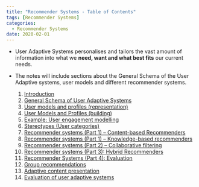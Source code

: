 ```yaml
---
title: "Recommender Systems - Table of Contents"
tags: [Recommender Systems]
categories:
  - Recommender Systems
date: 2020-02-01
---
```


- User Adaptive Systems personalises and tailors the vast amount of information into what we **need, want and what best fits** our current needs.
- The notes will include sections about the General Schema of the User Adaptive systems, user models and different recommender systems.


  1. [Introduction](https://chaerim-kim.github.io/recommender%20systems/RS-1/)
  2. [General Schema of User Adaptive Systems](https://chaerim-kim.github.io/recommender%20systems/RS-2/)
  3. [User models and profiles (representation)](https://chaerim-kim.github.io/recommender%20systems/RS-3/)
  4. [User Models and Profiles (building)](https://chaerim-kim.github.io/recommender%20systems/RS-4/)
  5. [Example: User engagement modelling](https://chaerim-kim.github.io/recommender%20systems/RS-5/)
  6. [Stereotypes (User categories)](https://chaerim-kim.github.io/recommender%20systems/RS-6/)
  7. [Recommender systems (Part 1) – Content-based Recommenders](https://chaerim-kim.github.io/recommender%20systems/RS-7/)
  8. [Recommender systems (Part 1) – Knowledge-based recommenders](https://chaerim-kim.github.io/recommender%20systems/RS-8/)
  9. [Recommender systems (Part 2) – Collaborative filtering](https://chaerim-kim.github.io/recommender%20systems/RS-9/)
  10. [Recommender systems (Part 3): Hybrid Recommenders](https://chaerim-kim.github.io/recommender%20systems/RS-10/)
  11. [Recommender Systems (Part 4): Evaluation](https://chaerim-kim.github.io/recommender%20systems/RS-11/)
  12. [Group recommendations](https://chaerim-kim.github.io/recommender%20systems/RS-12)
  13. [Adaptive content presentation](https://chaerim-kim.github.io/recommender%20systems/RS-13)
  14. [Evaluation of user adaptive systems](https://chaerim-kim.github.io/recommender%20systems/RS-14)
